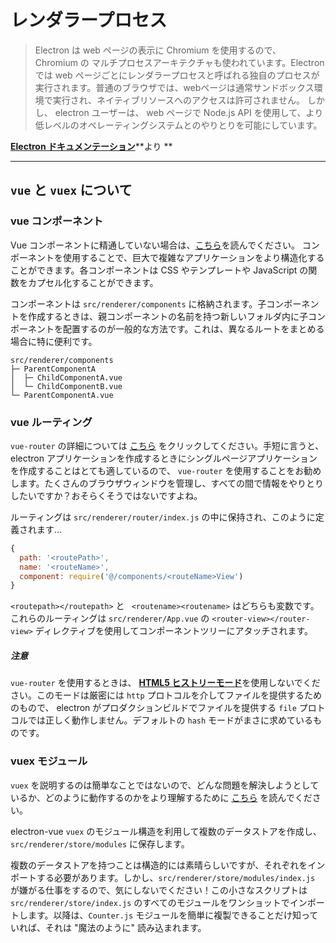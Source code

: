 # レンダラープロセス

> Electron は web ページの表示に Chromium を使用するので、 Chromium の マルチプロセスアーキテクチャも使われています。Electron では web ページごとにレンダラープロセスと呼ばれる独自のプロセスが実行されます。普通のブラウザでは、webページは通常サンドボックス環境で実行され、ネイティブリソースへのアクセスは許可されません。 しかし、 electron ユーザーは、 web ページで Node.js API を使用して、より低レベルのオペレーティングシステムとのやりとりを可能にしています。

[**Electron ドキュメンテーション**](http://electron.atom.io/docs/tutorial/quick-start/#renderer-process)**より **

---

## `vue` と `vuex` について

### vue コンポーネント

Vue コンポーネントに精通していない場合は、[こちら](https://jp.vuejs.org/v2/guide/single-file-components.html)を読んでください。 コンポーネントを使用することで、巨大で複雑なアプリケーションをより構造化することができます。各コンポーネントは CSS やテンプレートや JavaScript の関数をカプセル化することができます。

コンポーネントは `src/renderer/components` に格納されます。子コンポーネントを作成するときは、親コンポーネントの名前を持つ新しいフォルダ内に子コンポーネントを配置するのが一般的な方法です。これは、異なるルートをまとめる場合に特に便利です。

```
src/renderer/components
├─ ParentComponentA
│  ├─ ChildComponentA.vue
│  └─ ChildComponentB.vue
└─ ParentComponentA.vue
```

### vue ルーティング

`vue-router` の詳細については [こちら](https://github.com/vuejs/vue-router) をクリックしてください。手短に言うと、 electron アプリケーションを作成するときにシングルページアプリケーションを作成することはとても適しているので、 `vue-router` を使用することをお勧めします。たくさんのブラウザウィンドウを管理し、すべての間で情報をやりとりしたいですか？おそらくそうではないですよね。

ルーティングは `src/renderer/router/index.js` の中に保持され、このように定義されます...

```js
{
  path: '<routePath>',
  name: '<routeName>',
  component: require('@/components/<routeName>View')
}
```

`<routepath></routepath>` と ` <routename><routename>` はどちらも変数です。これらのルーティングは `src/renderer/App.vue` の `<router-view></router-view>` ディレクティブを使用してコンポーネントツリーにアタッチされます。

##### 注意

`vue-router` を使用するときは、 [**HTML5 ヒストリーモード**](http://router.vuejs.org/ja/essentials/history-mode.html)を使用しないでください。このモードは厳密には `http`  プロトコルを介してファイルを提供するためのもので、 electron がプロダクションビルドでファイルを提供する `file` プロトコルでは正しく動作しません。デフォルトの `hash` モードがまさに求めているものです。

### vuex モジュール

`vuex` を説明するのは簡単なことではないので、どんな問題を解決しようとしているか、どのように動作するのかをより理解するために [こちら](http://vuex.vuejs.org/ja/intro.html) を読んでください。

electron-vue `vuex` のモジュール構造を利用して複数のデータストアを作成し、`src/renderer/store/modules` に保存します。

複数のデータストアを持つことは構造的には素晴らしいですが、それぞれをインポートする必要があります。しかし、`src/renderer/store/modules/index.js` が嫌がる仕事をするので、気にしないでください！この小さなスクリプトは  `src/renderer/store/index.js` のすべてのモジュールをワンショットでインポートします。以降は、`Counter.js` モジュールを簡単に複製できることだけ知っていれば、それは "魔法のように" 読み込まれます。
